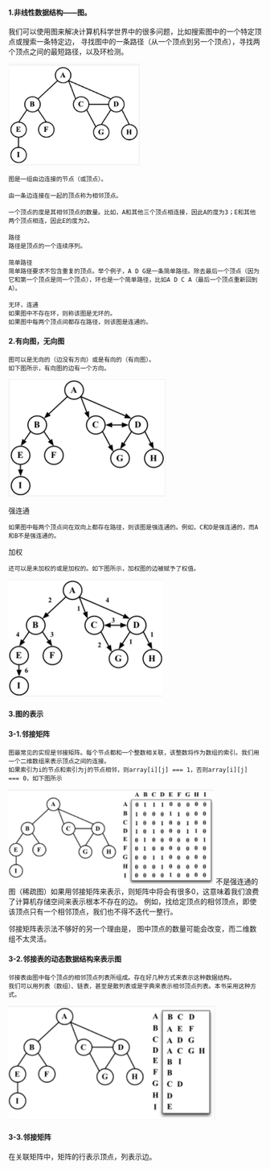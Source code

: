 #### 1.非线性数据结构——图。
我们可以使用图来解决计算机科学世界中的很多问题，比如搜索图中的一个特定顶点或搜索一条特定边，
寻找图中的一条路径（从一个顶点到另一个顶点），寻找两个顶点之间的最短路径，以及环检测。

![](./img/图1.png)
```
图是一组由边连接的节点（或顶点）。

由一条边连接在一起的顶点称为相邻顶点。

一个顶点的度是其相邻顶点的数量。比如，A和其他三个顶点相连接，因此A的度为3；E和其他两个顶点相连，因此E的度为2。

路径
路径是顶点的一个连续序列。

简单路径
简单路径要求不包含重复的顶点。举个例子，A D G是一条简单路径。除去最后一个顶点（因为它和第一个顶点是同一个顶点），环也是一个简单路径，比如A D C A（最后一个顶点重新回到A）。

无环，连通
如果图中不存在环，则称该图是无环的。
如果图中每两个顶点间都存在路径，则该图是连通的。
```

#### 2.有向图，无向图
```
图可以是无向的（边没有方向）或是有向的（有向图）。
如下图所示，有向图的边有一个方向。
```
![](./img/图2.png)

强连通
```
如果图中每两个顶点间在双向上都存在路径，则该图是强连通的。例如，C和D是强连通的，而A和B不是强连通的。
```

加权
```
还可以是未加权的或是加权的。如下图所示，加权图的边被赋予了权值。
```
![](./img/图3.png)


#### 3.图的表示
#### 3-1.邻接矩阵
```
图最常见的实现是邻接矩阵。每个节点都和一个整数相关联，该整数将作为数组的索引。我们用一个二维数组来表示顶点之间的连接。
如果索引为i的节点和索引为j的节点相邻，则array[i][j] === 1，否则array[i][j] === 0，如下图所示
```
![](./img/图4.png)
不是强连通的图（稀疏图）如果用邻接矩阵来表示，则矩阵中将会有很多0，这意味着我们浪费了计算机存储空间来表示根本不存在的边。
例如，找给定顶点的相邻顶点，即使该顶点只有一个相邻顶点，我们也不得不迭代一整行。

邻接矩阵表示法不够好的另一个理由是， 图中顶点的数量可能会改变，而二维数组不太灵活。

#### 3-2.邻接表的动态数据结构来表示图
```
邻接表由图中每个顶点的相邻顶点列表所组成。存在好几种方式来表示这种数据结构。
我们可以用列表（数组）、链表，甚至是散列表或是字典来表示相邻顶点列表。本书采用这种方式。
```
![](./img/图5.png)


#### 3-3.邻接矩阵
在关联矩阵中，矩阵的行表示顶点，列表示边。